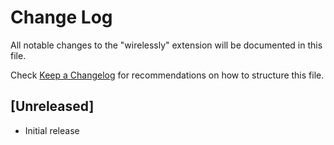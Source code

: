 # Change Log

All notable changes to the "wirelessly" extension will be documented in this file.

Check [Keep a Changelog](http://keepachangelog.com/) for recommendations on how to structure this file.

## [Unreleased]

- Initial release